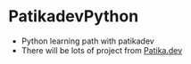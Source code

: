 # PatikadevPython
* Python learning path with patikadev
* There will be lots of project from [Patika.dev](https://app.patika.dev/paths1)


